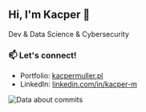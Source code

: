 ## Hi, I'm Kacper 👋

Dev & Data Science & Cybersecurity

### 📫 Let's connect!
- Portfolio: [kacpermuller.pl](https://kacpermuller.pl)
- LinkedIn: [linkedin.com/in/kacper-m](https://www.linkedin.com/in/kacper-m/)

<picture>
  <source
    srcset="https://github-readme-stats.vercel.app/api/top-langs/?username=PLKplkPLK&size_weight=0.5&count_weight=0.5"
    media="(prefers-color-scheme: light), (prefers-color-scheme: no-preference)"
  />
  <source
    srcset="https://github-readme-stats.vercel.app/api/top-langs/?username=PLKplkPLK&size_weight=0.5&count_weight=0.5&theme=dracula"
    media="(prefers-color-scheme: dark)"
  />
  <img alt="Data about commits" src="https://github-readme-stats.vercel.app/api/top-langs/?username=PLKplkPLK&size_weight=0.5&count_weight=0.5" />
</picture>
